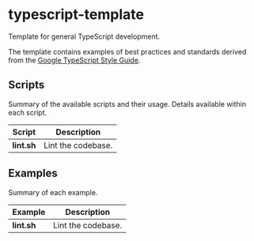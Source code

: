 # typescript-template

Template for general TypeScript development.

The template contains examples of best practices and standards derived from the [Google TypeScript Style Guide](https://google.github.io/styleguide/tsguide.html).

## Scripts

Summary of the available scripts and their usage. Details available within each script.

| Script      | Description        |
| ----------- | ------------------ |
| **lint.sh** | Lint the codebase. |

## Examples

Summary of each example.

| Example     | Description        |
| ----------- | ------------------ |
| **lint.sh** | Lint the codebase. |
